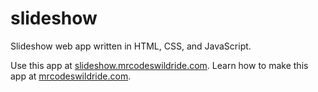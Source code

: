 # slideshow

Slideshow web app written in HTML, CSS, and JavaScript.

Use this app at [slideshow.mrcodeswildride.com](https://slideshow.mrcodeswildride.com/).
Learn how to make this app at [mrcodeswildride.com](https://www.mrcodeswildride.com/).
